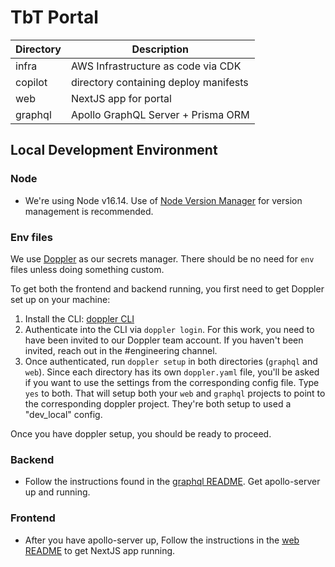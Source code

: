 # TbT Portal

| Directory | Description                           |
| --------- | ------------------------------------- |
| infra     | AWS Infrastructure as code via CDK    |
| copilot   | directory containing deploy manifests |
| web       | NextJS app for portal                 |
| graphql   | Apollo GraphQL Server + Prisma ORM    |

## Local Development Environment

### Node

- We're using Node v16.14. Use of [Node Version Manager](https://github.com/nvm-sh/nvm) for version management is recommended.

### Env files

We use [Doppler](https://www.doppler.com/) as our secrets manager. There should be no need for `env` files unless doing something custom.

To get both the frontend and backend running, you first need to get Doppler set up on your machine:

1. Install the CLI: [doppler CLI](https://docs.doppler.com/docs/install-cli)
2. Authenticate into the CLI via `doppler login`. For this work, you need to have been invited to our Doppler team account. If you haven't been invited, reach out in the #engineering channel.
3. Once authenticated, run `doppler setup` in both directories (`graphql` and `web`). Since each directory has its own `doppler.yaml` file, you'll be asked if you want to use the settings from the corresponding config file. Type `yes` to both. That will setup both your `web` and `graphql` projects to point to the corresponding doppler project. They're both setup to used a "dev_local" config.

Once you have doppler setup, you should be ready to proceed.

### Backend

- Follow the instructions found in the [graphql README](https://github.com/TutoredByTeachers/tbt-portal/blob/main/graphql/README.md). Get apollo-server up and running.

### Frontend

- After you have apollo-server up, Follow the instructions in the [web README](https://github.com/TutoredByTeachers/tbt-portal/blob/main/web/README.md) to get NextJS app running.
